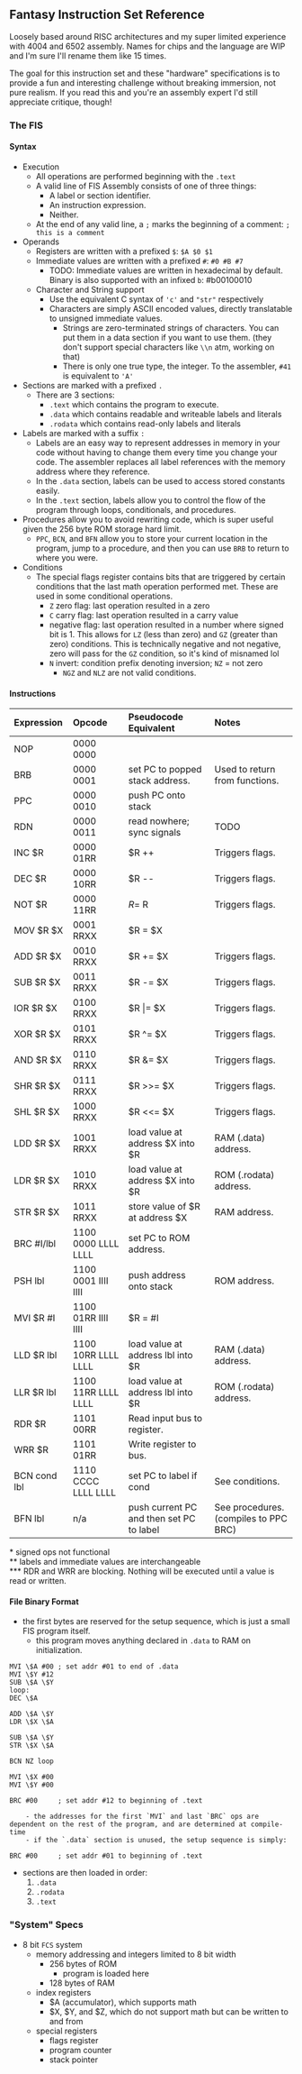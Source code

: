 ## **F**antasy **I**nstruction **S**et Reference
Loosely based around RISC architectures and my super limited experience with 4004 and 6502 assembly. Names for chips and the language are WIP and I'm sure I'll rename them like 15 times.

The goal for this instruction set and these "hardware" specifications is to provide a fun and interesting challenge without breaking immersion, not pure realism. If you read this and you're an assembly expert I'd still appreciate critique, though!

### The FIS
#### Syntax
- Execution
    - All operations are performed beginning with the `.text`
    - A valid line of FIS Assembly consists of one of three things:
        - A label or section identifier.
        - An instruction expression.
        - Neither.
    - At the end of any valid line, a `;` marks the beginning of a comment: `; this is a comment`
- Operands
    - Registers are written with a prefixed `$`: `$A $0 $1`
    - Immediate values are written with a prefixed `#`: `#0 #B #7`
        - TODO: Immediate values are written in hexadecimal by default. Binary is also supported with an infixed `b`: #b00100010
    - Character and String support
        - Use the equivalent C syntax of `'c'` and `"str"` respectively
        - Characters are simply ASCII encoded values, directly translatable to unsigned immediate values.
            - Strings are zero-terminated strings of characters. You can put them in a data section if you want to use them. (they don't support special characters like `\\n` atm, working on that)
            - There is only one true type, the integer. To the assembler, `#41` is equivalent to `'A'`
- Sections are marked with a prefixed `.`
    - There are 3 sections:
        - `.text` which contains the program to execute.
        - `.data` which contains readable and writeable labels and literals
        - `.rodata` which contains read-only labels and literals
- Labels are marked with a suffix `:`
    - Labels are an easy way to represent addresses in memory in your code without having to change them every time you change your code. The assembler replaces all label references with the memory address where they reference.
    - In the `.data` section, labels can be used to access stored constants easily.
    - In the `.text` section, labels allow you to control the flow of the program through loops, conditionals, and procedures.
- Procedures allow you to avoid rewriting code, which is super useful given the 256 byte ROM storage hard limit.
    - `PPC`, `BCN`, and `BFN` allow you to store your current location in the program, jump to a procedure, and then you can use `BRB` to return to where you were.
- Conditions
    - The special flags register contains bits that are triggered by certain conditions that the last math operation performed met. These are used in some conditional operations.
        - `Z` zero flag: last operation resulted in a zero
        - `C` carry flag: last operation resulted in a carry value
        - negative flag: last operation resulted in a number where signed bit is 1. This allows for `LZ` (less than zero) and `GZ` (greater than zero) conditions. This is technically negative and not negative, zero will pass for the `GZ` condition, so it's kind of misnamed lol
        - `N` invert: condition prefix denoting inversion; `NZ` = not zero
            - `NGZ` and `NLZ` are not valid conditions.

#### Instructions
| Expression | Opcode | Pseudocode Equivalent | Notes
| :------ | :-- | :-- | :--
NOP       | 0000 0000
BRB       | 0000 0001 | set PC to popped stack address. | Used to return from functions.
PPC       | 0000 0010 | push PC onto stack
RDN       | 0000 0011 | read nowhere; sync signals | TODO
INC $R    | 0000 01RR | $R ++ | Triggers flags.
DEC $R    | 0000 10RR | $R -- | Triggers flags.
NOT $R    | 0000 11RR | $R = ~$R | Triggers flags.
MOV $R $X | 0001 RRXX | $R = $X
ADD $R $X | 0010 RRXX | $R += $X | Triggers flags.
SUB $R $X | 0011 RRXX | $R -= $X | Triggers flags.
IOR $R $X | 0100 RRXX | $R \|= $X | Triggers flags.
XOR $R $X | 0101 RRXX | $R ^= $X | Triggers flags.
AND $R $X | 0110 RRXX | $R &= $X | Triggers flags.
SHR $R $X | 0111 RRXX | $R >>= $X | Triggers flags.
SHL $R $X | 1000 RRXX | $R <<= $X | Triggers flags.
LDD $R $X | 1001 RRXX | load value at address $X into $R | RAM (.data) address.
LDR $R $X | 1010 RRXX | load value at address $X into $R | ROM (.rodata) address.
STR $R $X | 1011 RRXX | store value of $R at address $X | RAM address.
BRC #I/lbl| 1100 0000 LLLL LLLL | set PC to ROM address.
PSH lbl   | 1100 0001 IIII IIII | push address onto stack | ROM address.
MVI $R #I | 1100 01RR IIII IIII | $R = #I
LLD $R lbl| 1100 10RR LLLL LLLL | load value at address lbl into $R | RAM (.data) address.
LLR $R lbl| 1100 11RR LLLL LLLL | load value at address lbl into $R | ROM (.rodata) address.
RDR $R    | 1101 00RR | Read input bus to register.
WRR $R    | 1101 01RR | Write register to bus.
BCN cond lbl | 1110 CCCC LLLL LLLL | set PC to label if cond | See conditions.
BFN lbl   | n/a | push current PC and then set PC to label | See procedures. (compiles to PPC BRC)

\* signed ops not functional  
\*\* labels and immediate values are interchangeable  
\*\*\* RDR and WRR are blocking. Nothing will be executed until a value is read or written.

#### File Binary Format
- the first bytes are reserved for the setup sequence, which is just a small FIS program itself.
    - this program moves anything declared in `.data` to RAM on initialization.
```
MVI \$A #00 ; set addr #01 to end of .data
MVI \$Y #12
SUB \$A \$Y
loop:
DEC \$A

ADD \$A \$Y
LDR \$X \$A

SUB \$A \$Y
STR \$X \$A

BCN NZ loop

MVI \$X #00
MVI \$Y #00

BRC #00     ; set addr #12 to beginning of .text
```
        - the addresses for the first `MVI` and last `BRC` ops are dependent on the rest of the program, and are determined at compile-time
        - if the `.data` section is unused, the setup sequence is simply:
```
BRC #00     ; set addr #01 to beginning of .text
```
- sections are then loaded in order:
    1. `.data`
    2. `.rodata`
    3. `.text`

### "System" Specs
- 8 bit `FCS` system
    - memory addressing and integers limited to 8 bit width
        - 256 bytes of ROM
            - program is loaded here
        - 128 bytes of RAM
    - index registers
        - $A (accumulator), which supports math
        - $X, $Y, and $Z, which do not support math but can be written to and from
    - special registers
        - flags register
        - program counter
        - stack pointer
